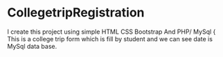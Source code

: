 # CollegetripRegistration
I create this project using simple HTML CSS Bootstrap And PHP/ MySql { This is a college trip form which is fill by student and we can see date is MySql data base.
